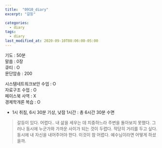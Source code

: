 ```yaml
---
title:  "0910_diary"
excerpt: "갈등"

categories:
  - diary
tags:
  - diary
last_modified_at: 2020-09-10T08:06:00-05:00
---
```


기도 : 50분  
말씀 : 0장  
큐티 : O  
문단암송 : 200  
  
시스템네트워크보안 수업 : O  
자료구조 수업 : O  
페이스북 사역 : X  
경제학개론 복습 : O

-  1시 취침, 6시 30분 기상, 낮잠 1시간 : 총 6시간 30분 수면  

> 갈등이 있다. 어렵다.. 내 삶을 세우는 데 치중하느라 주변을 돌아보지 못했다.
그러나 동시에 누군가와 가까운 사이가 되는 것이 두렵다. 적당히 거리를 두고 싶다. 동시에 내 자신을 내어주어야 한다. 이것이 참 어렵다.
예수님이라면 어떻게 하셨을까.
